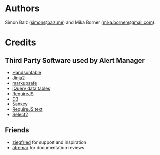 # Authors

Simon Balz (<simon@balz.me>) and Mika Borner (<mika.borner@gmail.com>).

# Credits

## Third Party Software used by Alert Manager
* [Handsontable](https://handsontable.com/)
* [Jinja2](http://jinja.pocoo.org/docs/dev/)
* [markupsafe](https://pypi.python.org/pypi/MarkupSafe)
* [jQuery data tables](https://www.datatables.net/)
* [RequireJS](http://requirejs.org/)
* [D3](https://d3js.org/)
* [Sankey](https://github.com/kunalb/d3-plugins/tree/sankey/sankey)
* [RequireJS text](https://github.com/requirejs/text)
* [Select2](https://github.com/select2/select2)

## Friends

* [ziegfried](https://github.com/ziegfried/) for support and inspiration
* [atremar](https://github.com/atremar) for documentation reviews